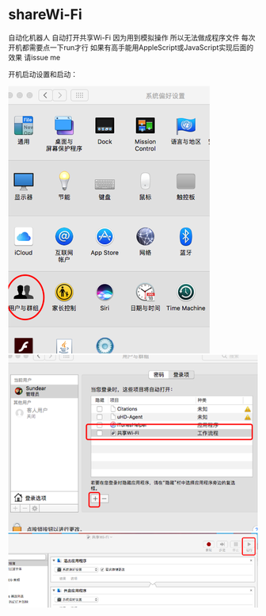 # shareWi-Fi
自动化机器人 自动打开共享Wi-Fi 因为用到模拟操作 所以无法做成程序文件 每次开机都需要点一下run才行 如果有高手能用AppleScript或JavaScript实现后面的效果 请issue me


开机启动设置和启动：

 ![image](https://github.com/xiaoyishan/shareWi-Fi/blob/master/1.png)
 ![image](https://github.com/xiaoyishan/shareWi-Fi/blob/master/2.png)
 ![image](https://github.com/xiaoyishan/shareWi-Fi/blob/master/3.png)
